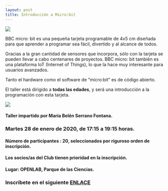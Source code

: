 ```yaml
---
layout: post
title: Introducción a Micro:bit
---
```


![](http://clubroboticagranada.github.io/images/microbit.jpg)

BBC micro: bit es una pequeña tarjeta programable de 4x5 cm diseñada para que aprender a programar sea fácil, divertido y al alcance de todos.

Gracias a la gran cantidad de sensores que incorpora, sólo con la tarjeta se pueden llevar a cabo centenares de proyectos. BBC micro: bit también es una plataforma IoT (Internet of Things), lo que la hace muy interesante para usuarios avanzados.

Tanto el hardware como el software de “micro:bit” es de código abierto.



El taller está dirigido a **todas las edades**, y será una introducción a la programación con esta tarjeta.

![](http://clubroboticagranada.github.io/images/microbit-front.png)

#### Taller impartido por María Belén Serrano Fontana.

### Martes 28 de enero de 2020, de 17:15 a 19:15 horas.




#### Número de participantes : 20,  seleccionados por riguroso orden de inscripción.


#### Los socios/as del Club tienen prioridad en la inscripción.


#### Lugar: OPENLAB, Parque de las Ciencias.






### Inscríbete en el siguiente [ENLACE](https://forms.gle/JBCyamfHVLK119ZAA)
